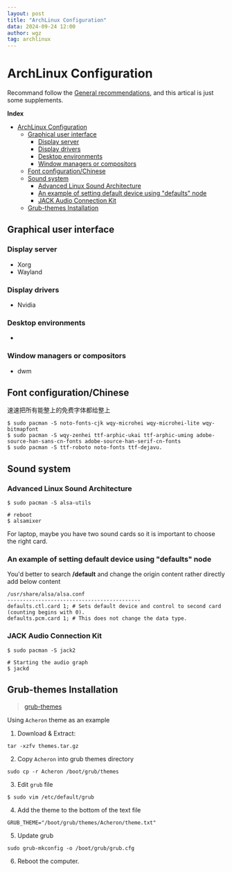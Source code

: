 ```yaml
---
layout: post
title: "ArchLinux Configuration"
data: 2024-09-24 12:00
author: wgz
tag: archlinux
---
```


# ArchLinux Configuration

Recommand follow the [General recommendations](https://wiki.archlinux.org/title/General_recommendations#Graphical_user_interface), and this artical is just some supplements.

**Index**
- [ArchLinux Configuration](#archlinux-configuration)
  - [Graphical user interface](#graphical-user-interface)
    - [Display server](#display-server)
    - [Display drivers](#display-drivers)
    - [Desktop environments](#desktop-environments)
    - [Window managers or compositors](#window-managers-or-compositors)
  - [Font configuration/Chinese](#font-configurationchinese)
  - [Sound system](#sound-system)
    - [Advanced Linux Sound Architecture](#advanced-linux-sound-architecture)
    - [An example of setting default device using "defaults" node](#an-example-of-setting-default-device-using-defaults-node)
    - [JACK Audio Connection Kit](#jack-audio-connection-kit)
  - [Grub-themes Installation](#grub-themes-installation)

## Graphical user interface
### Display server
- Xorg
- Wayland

### Display drivers
- Nvidia

### Desktop environments
- 

### Window managers or compositors
- dwm

## Font configuration/Chinese
速速把所有能整上的免费字体都给整上
```
$ sudo pacman -S noto-fonts-cjk wqy-microhei wqy-microhei-lite wqy-bitmapfont
$ sudo pacman -S wqy-zenhei ttf-arphic-ukai ttf-arphic-uming adobe-source-han-sans-cn-fonts adobe-source-han-serif-cn-fonts
$ sudo pacman -S ttf-roboto noto-fonts ttf-dejavu.
```

## Sound system
### Advanced Linux Sound Architecture
```
$ sudo pacman -S alsa-utils

# reboot
$ alsamixer
```

For laptop, maybe you have two sound cards so 
it is important to choose the right card.
### An example of setting default device using "defaults" node
You'd better to search **/default** and change the origin content rather directly add below content
```
/usr/share/alsa/alsa.conf
-------------------------------------------
defaults.ctl.card 1; # Sets default device and control to second card (counting begins with 0).
defaults.pcm.card 1; # This does not change the data type.
```
### JACK Audio Connection Kit
```
$ sudo pacman -S jack2

# Starting the audio graph 
$ jackd
```

## Grub-themes Installation
> [grub-themes](https://www.gnome-look.org/browse?cat=109)


Using `Acheron` theme as an example
1. Download & Extract:
```
tar -xzfv themes.tar.gz
```

2. Copy `Acheron` into grub themes directory
```
sudo cp -r Acheron /boot/grub/themes
```

3. Edit `grub` file
```
$ sudo vim /etc/default/grub
```

4. Add the theme to the bottom of the text file
```
GRUB_THEME="/boot/grub/themes/Acheron/theme.txt"
```

5. Update grub
```
sudo grub-mkconfig -o /boot/grub/grub.cfg
```

6. Reboot the computer.
